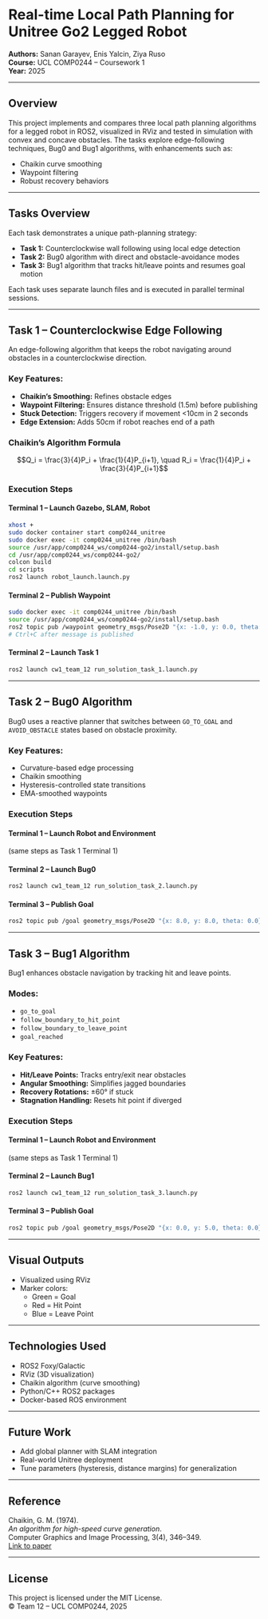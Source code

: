 # Real-time Local Path Planning for Unitree Go2 Legged Robot

**Authors:** Sanan Garayev, Enis Yalcin, Ziya Ruso  
**Course:** UCL COMP0244 – Coursework 1  
**Year:** 2025

---

## Overview

This project implements and compares three local path planning algorithms for a legged robot in ROS2, visualized in RViz and tested in simulation with convex and concave obstacles. The tasks explore edge-following techniques, Bug0 and Bug1 algorithms, with enhancements such as:

- Chaikin curve smoothing  
- Waypoint filtering  
- Robust recovery behaviors  

---

## Tasks Overview

Each task demonstrates a unique path-planning strategy:

- **Task 1:** Counterclockwise wall following using local edge detection  
- **Task 2:** Bug0 algorithm with direct and obstacle-avoidance modes  
- **Task 3:** Bug1 algorithm that tracks hit/leave points and resumes goal motion  

Each task uses separate launch files and is executed in parallel terminal sessions.

---

## Task 1 – Counterclockwise Edge Following

An edge-following algorithm that keeps the robot navigating around obstacles in a counterclockwise direction.

### Key Features:
- **Chaikin’s Smoothing:** Refines obstacle edges
- **Waypoint Filtering:** Ensures distance threshold (1.5m) before publishing
- **Stuck Detection:** Triggers recovery if movement <10cm in 2 seconds
- **Edge Extension:** Adds 50cm if robot reaches end of a path

### Chaikin’s Algorithm Formula
```math
Q_i = \frac{3}{4}P_i + \frac{1}{4}P_{i+1}, \quad R_i = \frac{1}{4}P_i + \frac{3}{4}P_{i+1}
```

### Execution Steps

#### Terminal 1 – Launch Gazebo, SLAM, Robot
```bash
xhost +
sudo docker container start comp0244_unitree
sudo docker exec -it comp0244_unitree /bin/bash
source /usr/app/comp0244_ws/comp0244-go2/install/setup.bash
cd /usr/app/comp0244_ws/comp0244-go2/
colcon build
cd scripts
ros2 launch robot_launch.launch.py
```

#### Terminal 2 – Publish Waypoint
```bash
sudo docker exec -it comp0244_unitree /bin/bash
source /usr/app/comp0244_ws/comp0244-go2/install/setup.bash
ros2 topic pub /waypoint geometry_msgs/Pose2D "{x: -1.0, y: 0.0, theta: 0.0}" -r 1
# Ctrl+C after message is published
```

#### Terminal 2 – Launch Task 1
```bash
ros2 launch cw1_team_12 run_solution_task_1.launch.py
```

---

## Task 2 – Bug0 Algorithm

Bug0 uses a reactive planner that switches between `GO_TO_GOAL` and `AVOID_OBSTACLE` states based on obstacle proximity.

### Key Features:
- Curvature-based edge processing
- Chaikin smoothing
- Hysteresis-controlled state transitions
- EMA-smoothed waypoints

### Execution Steps

#### Terminal 1 – Launch Robot and Environment
(same steps as Task 1 Terminal 1)

#### Terminal 2 – Launch Bug0
```bash
ros2 launch cw1_team_12 run_solution_task_2.launch.py
```

#### Terminal 3 – Publish Goal
```bash
ros2 topic pub /goal geometry_msgs/Pose2D "{x: 8.0, y: 8.0, theta: 0.0}"
```

---

## Task 3 – Bug1 Algorithm

Bug1 enhances obstacle navigation by tracking hit and leave points.

### Modes:
- `go_to_goal`
- `follow_boundary_to_hit_point`
- `follow_boundary_to_leave_point`
- `goal_reached`

### Key Features:
- **Hit/Leave Points:** Tracks entry/exit near obstacles
- **Angular Smoothing:** Simplifies jagged boundaries
- **Recovery Rotations:** ±60° if stuck
- **Stagnation Handling:** Resets hit point if diverged

### Execution Steps

#### Terminal 1 – Launch Robot and Environment
(same steps as Task 1 Terminal 1)

#### Terminal 2 – Launch Bug1
```bash
ros2 launch cw1_team_12 run_solution_task_3.launch.py
```

#### Terminal 3 – Publish Goal
```bash
ros2 topic pub /goal geometry_msgs/Pose2D "{x: 0.0, y: 5.0, theta: 0.0}"
```

---

## Visual Outputs

- Visualized using RViz
- Marker colors:
  - Green = Goal  
  - Red = Hit Point  
  - Blue = Leave Point  

---

## Technologies Used

- ROS2 Foxy/Galactic
- RViz (3D visualization)
- Chaikin algorithm (curve smoothing)
- Python/C++ ROS2 packages
- Docker-based ROS environment

---

## Future Work

- Add global planner with SLAM integration
- Real-world Unitree deployment
- Tune parameters (hysteresis, distance margins) for generalization

---

## Reference

Chaikin, G. M. (1974).  
*An algorithm for high-speed curve generation*.  
Computer Graphics and Image Processing, 3(4), 346–349.  
[Link to paper](https://www.sciencedirect.com/science/article/pii/0146664X74900288)

---

## License

This project is licensed under the MIT License.  
© Team 12 – UCL COMP0244, 2025
